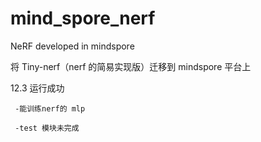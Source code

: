 # mind_spore_nerf

NeRF developed in mindspore

将 Tiny-nerf（nerf 的简易实现版）迁移到 mindspore 平台上

12.3 运行成功

     -能训练nerf的 mlp

     -test 模块未完成

